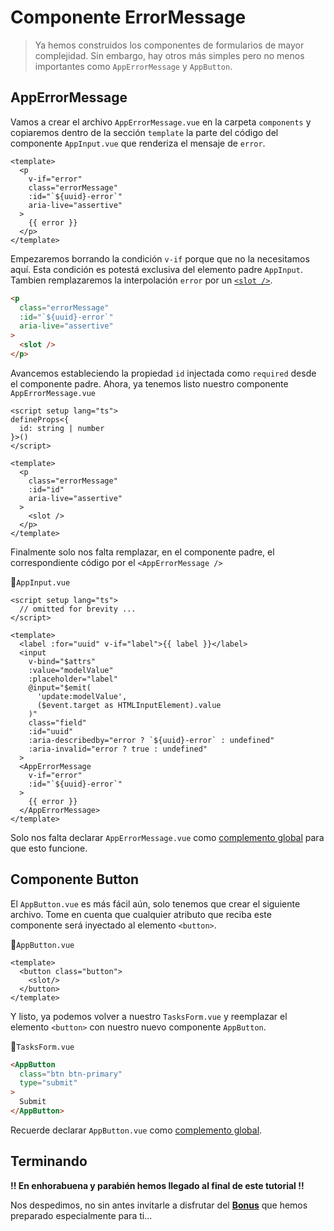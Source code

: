 # Componente ErrorMessage

>Ya hemos construidos los componentes de formularios de mayor complejidad.
Sin embargo, hay otros más simples pero no menos importantes como `AppErrorMessage` y `AppButton`.

## AppErrorMessage

Vamos a crear el archivo `AppErrorMessage.vue` en la carpeta `components` y copiaremos dentro de la sección `template` la parte del código del componente `AppInput.vue` que renderiza el mensaje de `error`.

```vue
<template>
  <p
    v-if="error"
    class="errorMessage"
    :id="`${uuid}-error`"
    aria-live="assertive"
  >
    {{ error }}
  </p>
</template>
```

Empezaremos borrando la condición `v-if` porque que no la necesitamos aquí. Esta condición es potestá exclusiva del elemento padre `AppInput`. Tambien remplazaremos la interpolación `error` por un [`<slot />`](https://vuejs.org/guide/components/slots.html).

```html
<p    
  class="errorMessage"
  :id="`${uuid}-error`"
  aria-live="assertive"
>
  <slot />
</p>
```

Avancemos estableciendo la propiedad `id` injectada como `required` desde el componente padre. Ahora, ya tenemos listo nuestro componente `AppErrorMessage.vue`

```vue{3,10}
<script setup lang="ts">
defineProps<{
  id: string | number  
}>()
</script>

<template>
  <p    
    class="errorMessage"
    :id="id"
    aria-live="assertive"
  >
    <slot />
  </p>
</template>
```

Finalmente solo nos falta remplazar, en el componente padre, el correspondiente código por el `<AppErrorMessage />`

📃`AppInput.vue`
```vue{20,21,22,23,24,25}
<script setup lang="ts">
  // omitted for brevity ...
</script>

<template>
  <label :for="uuid" v-if="label">{{ label }}</label>
  <input
    v-bind="$attrs"
    :value="modelValue"
    :placeholder="label"
    @input="$emit(
      'update:modelValue',
      ($event.target as HTMLInputElement).value
    )"
    class="field"
    :id="uuid"
    :aria-describedby="error ? `${uuid}-error` : undefined"
    :aria-invalid="error ? true : undefined"
  >
  <AppErrorMessage
    v-if="error"
    :id="`${uuid}-error`"
  >
    {{ error }}
  </AppErrorMessage>
</template>
```

Solo nos falta declarar `AppErrorMessage.vue` como [complemento global](../tuto/app-checkbox.html#complemento-global) para que esto funcione.

## Componente Button

El `AppButton.vue` es más fácil aún, solo tenemos que crear el siguiente archivo. Tome en cuenta que cualquier atributo que reciba este componente será inyectado al elemento `<button>`.

📃`AppButton.vue`
```vue
<template>
  <button class="button">
    <slot/>
  </button>
</template>
```

Y listo, ya podemos volver a nuestro `TasksForm.vue` y reemplazar el elemento `<button>` con nuestro nuevo componente `AppButton`.

📃`TasksForm.vue`
```html
<AppButton
  class="btn btn-primary"
  type="submit"
>
  Submit
</AppButton>
```

Recuerde declarar `AppButton.vue` como [complemento global](../tuto/app-checkbox.html#complemento-global).

## Terminando

**!! En enhorabuena y parabién hemos llegado al final de este tutorial !!**

Nos despedimos, no sin antes invitarle a disfrutar del [**Bonus**](../bonus/testing-components.html) que hemos preparado especialmente para ti...
